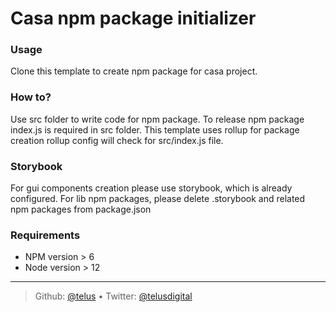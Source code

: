 # Casa npm package initializer

### Usage
Clone this template to create npm package for casa project. 

### How to?
Use src folder to write code for npm package. To release npm package index.js
is required in src folder. This template uses rollup for package creation
rollup config will check for src/index.js file.

### Storybook
For gui components creation please use storybook, which is already configured.
For lib npm packages, please delete .storybook and related npm packages from
package.json

### Requirements
* NPM version > 6
* Node version > 12

---

> Github: [@telus](https://github.com/telus) &bull;
> Twitter: [@telusdigital](https://twitter.com/telusdigital)
